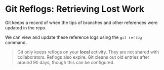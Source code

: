 # Git Reflogs: Retrieving Lost Work

Git keeps a record of when the tips of branches and other references were updated in the repo.

We can view and update these reference logs using the `git reflog` command.

> Git only keeps reflogs on your **local** activity. They are not shared with collaborators. Reflogs also expire. Git cleans out old entries after around 90 days, though this can be configured.
